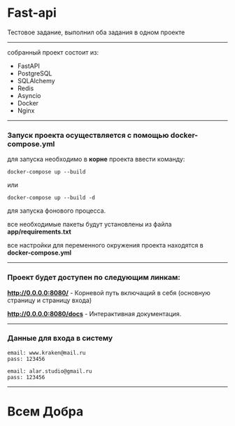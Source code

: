# Fast-api 
Тестовое задание, выполнил оба задания в одном проекте

-------------------------------------------
собранный проект состоит из:
* FastAPI
* PostgreSQL
* SQLAlchemy
* Redis
* Asyncio
* Docker
* Nginx
-----------------------------------
### Запуск проекта осуществляется с помощью  **docker-compose.yml**

для запуска необходимо в **корне** проекта ввести команду:
 
```shell
docker-compose up --build
```
или
```shell
docker-compose up --build -d
```
для запуска фонового процесса.



все необходимые пакеты будут установлены из файла **app/requirements.txt**

все настройки для переменного окружения проекта находятся в **docker-compose.yml**

---------------------------------------------

### Проект будет доступен по следующим линкам:

**http://0.0.0.0:8080/** - Корневой путь включащий в себя (основную страницу и страницу входа)

**http://0.0.0.0:8080/docs** - Интерактивная документация.

-----------------------------------------------
### Данные для входа в систему

```
email: www.kraken@mail.ru
pass: 123456

email: alar.studio@gmail.ru
pass: 123456
```

----------------------------------------------------------

# Всем Добра

